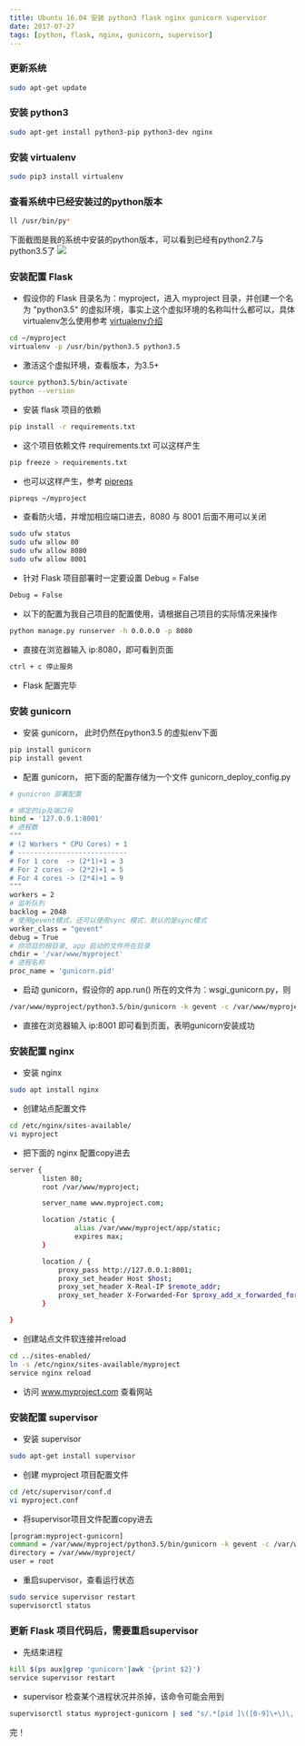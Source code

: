 ```yaml
---
title: Ubuntu 16.04 安装 python3 flask nginx gunicorn supervisor
date: 2017-07-27
tags: [python, flask, nginx, gunicorn, supervisor]
---
```


### 更新系统
``` bash
sudo apt-get update
```

### 安装 python3
``` bash
sudo apt-get install python3-pip python3-dev nginx
```

### 安装 virtualenv
``` bash
sudo pip3 install virtualenv
```

### 查看系统中已经安装过的python版本
``` bash
ll /usr/bin/py*
```
下面截图是我的系统中安装的python版本，可以看到已经有python2.7与python3.5了
![](http://image.liweng42.com/uploads/2017/07/e0098591344c8cd3.png)

### 安装配置 Flask
* 假设你的 Flask 目录名为：myproject，进入 myproject 目录，并创建一个名为 "python3.5" 的虚拟环境，事实上这个虚拟环境的名称叫什么都可以，具体virtualenv怎么使用参考 [virtualenv介绍](http://pythonguidecn.readthedocs.io/zh/latest/dev/virtualenvs.html)

``` bash
cd ~/myproject
virtualenv -p /usr/bin/python3.5 python3.5
```

* 激活这个虚拟环境，查看版本，为3.5+
``` bash
source python3.5/bin/activate
python --version
```

* 安装 flask 项目的依赖
``` bash
pip install -r requirements.txt
```

* 这个项目依赖文件 requirements.txt 可以这样产生
``` bash
pip freeze > requirements.txt
```
* 也可以这样产生，参考 [pipreqs](https://github.com/bndr/pipreqs)
``` bash
pipreqs ~/myproject
```

* 查看防火墙，并增加相应端口进去，8080 与 8001 后面不用可以关闭
``` bash
sudo ufw status
sudo ufw allow 80
sudo ufw allow 8080
sudo ufw allow 8001
```

* 针对 Flask 项目部署时一定要设置 Debug = False
``` bash
Debug = False
```

* 以下的配置为我自己项目的配置使用，请根据自己项目的实际情况来操作
``` bash
python manage.py runserver -h 0.0.0.0 -p 8080
```

* 直接在浏览器输入 ip:8080，即可看到页面
``` bash
ctrl + c 停止服务
```
* Flask 配置完毕

### 安装 gunicorn
* 安装 gunicorn， 此时仍然在python3.5 的虚拟env下面
``` bash
pip install gunicorn
pip install gevent
```

* 配置 gunicorn， 把下面的配置存储为一个文件 gunicorn_deploy_config.py
``` bash
# gunicron 部署配置

# 绑定的ip及端口号
bind = '127.0.0.1:8001'
# 进程数
"""
# (2 Workers * CPU Cores) + 1
# ---------------------------
# For 1 core  -> (2*1)+1 = 3
# For 2 cores -> (2*2)+1 = 5
# For 4 cores -> (2*4)+1 = 9
"""
workers = 2
# 监听队列
backlog = 2048
# 使用gevent模式，还可以使用sync 模式，默认的是sync模式
worker_class = "gevent"
debug = True
# 你项目的根目录, app 启动的文件所在目录
chdir = '/var/www/myproject'
# 进程名称
proc_name = 'gunicorn.pid'
```

* 启动 gunicorn，假设你的 app.run() 所在的文件为：wsgi_gunicorn.py，则
``` bash
/var/www/myproject/python3.5/bin/gunicorn -k gevent -c /var/www/myproject/gunicorn_deploy_config.py wsgi_gunicorn:app
```

* 直接在浏览器输入 ip:8001 即可看到页面，表明gunicorn安装成功

### 安装配置 nginx
* 安装 nginx
``` bash
sudo apt install nginx
```

* 创建站点配置文件
``` bash
cd /etc/nginx/sites-available/
vi myproject
```

* 把下面的 nginx 配置copy进去
``` bash
server {
        listen 80;
        root /var/www/myproject;

        server_name www.myproject.com;

        location /static {
                alias /var/www/myproject/app/static;
                expires max;
        }

        location / {
            proxy_pass http://127.0.0.1:8001;
            proxy_set_header Host $host;
            proxy_set_header X-Real-IP $remote_addr;
            proxy_set_header X-Forwarded-For $proxy_add_x_forwarded_for;
        }

}
```

* 创建站点文件软连接并reload
``` bash
cd ../sites-enabled/
ln -s /etc/nginx/sites-available/myproject
service nginx reload
```

* 访问 www.myproject.com 查看网站

### 安装配置 supervisor
* 安装 supervisor
``` bash
sudo apt-get install supervisor
```

* 创建 myproject 项目配置文件
``` bash
cd /etc/supervisor/conf.d
vi myproject.conf
```

* 将supervisor项目文件配置copy进去
``` bash
[program:myproject-gunicorn]
command = /var/www/myproject/python3.5/bin/gunicorn -k gevent -c /var/www/myproject/gunicorn_deploy_config.py wsgi_gunicorn:app
directory = /var/www/myproject/
user = root
```

* 重启supervisor，查看运行状态
``` bash
sudo service supervisor restart 
supervisorctl status
```

### 更新 Flask 项目代码后，需要重启supervisor
* 先结束进程
``` bash
kill $(ps aux|grep 'gunicorn'|awk '{print $2}')
service supervisor restart
```
* supervisor 检查某个进程状况并杀掉，该命令可能会用到
``` bash
supervisorctl status myproject-gunicorn | sed "s/.*[pid ]\([0-9]\+\)\,.*/\1/" | xargs kill -HUP
```

完！